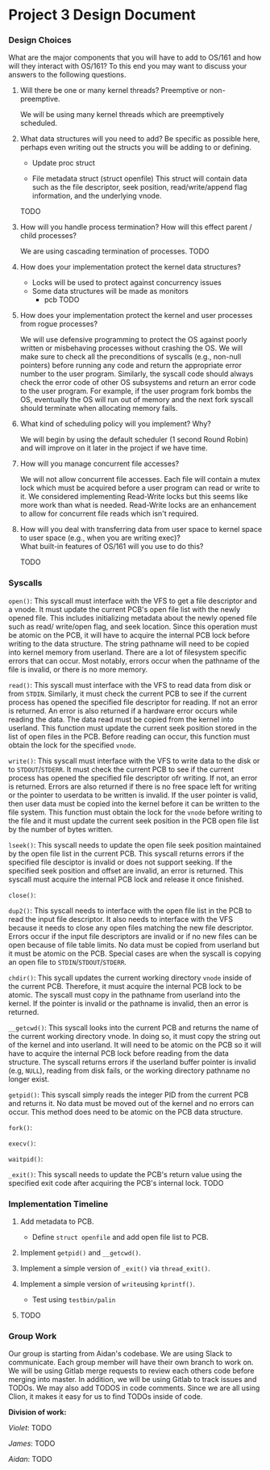 # Project 3 Design Document

### Design Choices
What are the major components that you will have to add to OS/161 and how will they interact with OS/161?  To this end you may want to discuss your answers to the following questions.

1) Will there be one or many kernel threads?  Preemptive or non-preemptive.

    We will be using many kernel threads which are preemptively scheduled. 

2) What data structures will you need to add?  Be specific as possible here, perhaps even writing out the structs you will be adding to or defining.

    - Update proc struct
    
    - File metadata struct (struct openfile) 
    This struct will contain data such as the file descriptor, seek position, read/write/append flag information, and 
    the underlying vnode. 
    
    TODO

3) How will you handle process termination?  How will this effect parent / child processes?

    We are using cascading termination of processes.
    TODO

4) How does your implementation protect the kernel data structures?

    - Locks will be used to protect against concurrency issues
    - Some data structures will be made as monitors
        - pcb
    TODO

5) How does your implementation protect the kernel and user processes from rogue processes?

    We will use defensive programming to protect the OS against poorly written or misbehaving processes without crashing
    the OS. We will make sure to check all the preconditions of syscalls (e.g., non-null pointers) before running any 
    code and return the appropriate error number to the user program. Similarly, the syscall code should always check
    the error code of other OS subsystems and return an error code to the user program. For example, if the user program
    fork bombs the OS, eventually the OS will run out of memory and the next fork syscall should terminate when allocating
    memory fails. 
    
6) What kind of scheduling policy will you implement?  Why?

    We will begin by using the default scheduler (1 second Round Robin) and will improve on it later in the project if
    we have time.

7) How will you manage concurrent file accesses? 

    We will not allow concurrent file accesses. Each file will contain a mutex lock which must be acquired before a
    user program can read or write to it. We considered implementing Read-Write locks but this seems like more work than
    what is needed. Read-Write locks are an enhancement to allow for concurrent file reads which isn't required.

8) How will you deal with transferring data from user space to kernel space to user space (e.g., when you are writing exec)?  
What built-in features of OS/161 will you use to do this?

    TODO

### Syscalls
<!---
What which of your components and OS/161 with it interface with?
What kernel data structures will it have to access and modify?
Will synchronization be required to protect data structures or communicate between processes / kernel threads?
What error states can occur and how will you handle them?
Will data need to be moved between user space and kernel space?

For fork, execv, and waitpid you should attempt to be as detailed as possible for how you expect to implemented them.
--->

`open()`: This syscall must interface with the VFS to get a file descriptor and a vnode. It must update the current PCB's
open file list with the newly opened file. This includes initializing metadata about the newly opened file such as read/
write/open flag, and seek location. Since this operation must be atomic on the PCB, it will have to acquire the internal 
PCB lock before writing to the data structure. The string pathname will need to be copied into kernel memory from 
userland. There are a lot of filesystem specific errors that can occur. Most notably, errors occur when the pathname of 
the file is invalid, or there is no more memory. 

`read()`: This syscall must interface with the VFS to read data from disk or from `STDIN`. Similarly, it must check the 
current PCB to see if the current process has opened the specified file descriptor for reading. If not an error is 
returned. An error is also returned if a hardware error occurs while reading the data. The data read must be copied from 
the kernel into userland. This function must update the current seek position stored in the list of open files in the
PCB. Before reading can occur, this function must obtain the lock for the specified `vnode`. 

`write()`: This syscall must interface with the VFS to write data to the disk or to `STDOUT`/`STDERR`. It must check the
current PCB to see if the current process has opened the specified file descriptor ofr writing. If not, an error is 
returned. Errors are also returned if there is no free space left for writing or the pointer to userdata to be written 
is invalid. If the user pointer is valid, then user data must be copied into the kernel before it can be written to the
file system. This function must obtain the lock for the `vnode` before writing to the file and it must update the 
current seek position in the PCB open file list by the number of bytes written.

`lseek()`: This syscall needs to update the open file seek position maintained by the open file list in the current PCB.
This syscall returns errors if the specified file desciptor is invalid or does not support seeking. If the specified seek
position and offset are invalid, an error is returned. This syscall must acquire the internal PCB lock and release it
once finished.

`close()`: 

`dup2()`: This syscall needs to interface with the open file list in the PCB to read the input file descriptor. It also
needs to interface with the VFS because it needs to close any open files matching the new file descriptor. Errors occur
if the input file descriptors are invalid or if no new files can be open because of file table limits. No data must be
copied from userland but it must be atomic on the PCB. Special cases are when the syscall is copying an open file to
`STDIN`/`STDOUT`/`STDERR`.

`chdir()`: This sycall updates the current working directory `vnode` inside of the current PCB. Therefore, it must
acquire the internal PCB lock to be atomic. The syscall must copy in the pathname from userland into the kernel. If the
pointer is invalid or the pathname is invalid, then an error is returned.

`__getcwd()`: This syscall looks into the current PCB and returns the name of the current working directory vnode. In 
doing so, it must copy the string out of the kernel and into userland. It will need to be atomic on the PCB so it will
have to acquire the internal PCB lock before reading from the data structure. The syscall returns errors if the userland
buffer pointer is invalid (e.g, `NULL`), reading from disk fails, or the working directory pathname no longer exist. 

`getpid()`: This syscall simply reads the integer PID from the current PCB and returns it. No data must be moved out of
the kernel and no errors can occur. This method does need to be atomic on the PCB data structure. 

`fork()`:

`execv()`:

`waitpid()`:

`_exit()`: This syscall needs to update the PCB's return value using the specified exit code after acquiring the PCB's
internal lock. TODO

### Implementation Timeline
<!---
Give a time line of implementation focusing on what components need to be implemented before other components.  
(I'm not looking for deadlines, though you can set those for your own benefit.)
--->


1) Add metadata to PCB.
    - Define `struct openfile` and add open file list to PCB.
    
2) Implement `getpid()` and `__getcwd()`.
 
3) Implement a simple version of `_exit()` via `thread_exit()`.

4) Implement a simple version of `write`using `kprintf()`.
    - Test using `testbin/palin`
    
5) TODO


### Group Work
<!---
Briefly discuss how you are going to work together as a group, how you are going to manage access to the repository, 
and what base code you will be starting from or porting.

Consider how you will fairly split up your implementation among your team members.  Your design must describe in detail 
which team member is responsible which component of your implementation.  Team members will be held individually 
responsible for the successful implementation of these components.
--->

Our group is starting from Aidan's codebase. We are using Slack to communicate. Each group member will have their own
branch to work on. We will be using Gitlab merge requests to review each others code before merging into master. In 
addition, we will be using Gitlab to track issues and TODOs. We may also add TODOS in code comments. Since we are all 
using Clion, it makes it easy for us to find TODOs inside of code.

**Division of work:**

*Violet*:
TODO

*James*:
TODO

*Aidan*:
TODO